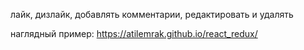 лайк, дизлайк, добавлять комментарии, редактировать и удалять


наглядный пример: https://atilemrak.github.io/react_redux/
